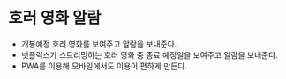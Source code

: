 # 호러 영화 알람
* 개봉예정 호러 영화를 보여주고 알람을 보내준다.
* 넷플릭스가 스트리밍하는 호러 영화 중 종료 예정일을 보여주고 알람을 보내준다.
* PWA를 이용해 모바일에서도 이용이 편하게 만든다.
